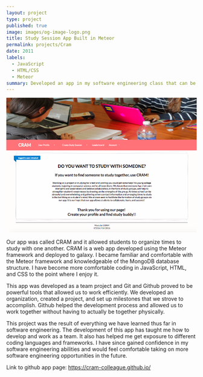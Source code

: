 ```yaml
---
layout: project
type: project
published: true
image: images/og-image-logo.png
title: Study Session App Built in Meteor
permalink: projects/Cram
date: 2011
labels:
  - JavaScript
  - HTML/CSS
  - Meteor 
summary: Developed an app in my software engineering class that can be used to organize study sessions and meet up times. 
---
```


<div class="ui small rounded images">
  <img class="ui image" src="../images/home_login.png">
</div>

Our app was called CRAM and it allowed students to organize times to study with one another.  CRAM is a web app developed using the Meteor framework and deployed to galaxy.  I became familiar and comfortable with the Meteor framework and knowledgeable of the MongoDB database structure.  I have become more comfortable coding in JavaScript, HTML, and CSS to the point where I enjoy it.

This app was developed as a team project and Git and Github proved to be powerful tools that allowed us to work efficiently.  We developed an organization, created a project, and set up milestones that we strove to accomplish.  Github helped the development process and allowed us to work together without having to actually be together physically.    

This project was the result of everything we have learned thus far in software engineering.  The development of this app has taught me how to develop and work as a team.  It also has helped me get exposure to different coding languages and frameworks.  I have since gained confidence in my software engineering abilities and would feel comfortable taking on more software engineering opportunities in the future.

Link to github app page:
https://cram-colleague.github.io/




